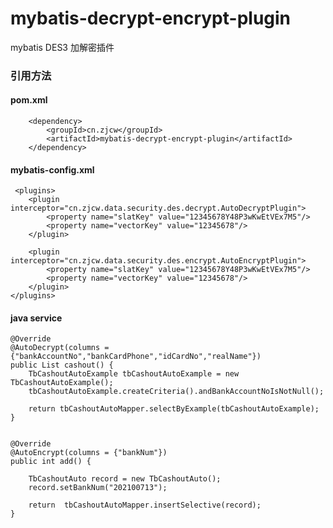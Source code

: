 # mybatis-decrypt-encrypt-plugin
mybatis  DES3 加解密插件


### 引用方法

#### pom.xml

        <dependency>
            <groupId>cn.zjcw</groupId>
            <artifactId>mybatis-decrypt-encrypt-plugin</artifactId>
        </dependency>

#### mybatis-config.xml

     <plugins>
        <plugin interceptor="cn.zjcw.data.security.des.decrypt.AutoDecryptPlugin">
            <property name="slatKey" value="12345678Y48P3wKwEtVEx7M5"/>
            <property name="vectorKey" value="12345678"/>
        </plugin>

        <plugin interceptor="cn.zjcw.data.security.des.encrypt.AutoEncryptPlugin">
            <property name="slatKey" value="12345678Y48P3wKwEtVEx7M5"/>
            <property name="vectorKey" value="12345678"/>
        </plugin>
    </plugins>

#### java service

    @Override
    @AutoDecrypt(columns = {"bankAccountNo","bankCardPhone","idCardNo","realName"})
    public List cashout() {
        TbCashoutAutoExample tbCashoutAutoExample = new TbCashoutAutoExample();
        tbCashoutAutoExample.createCriteria().andBankAccountNoIsNotNull();

        return tbCashoutAutoMapper.selectByExample(tbCashoutAutoExample);
    }


    @Override
    @AutoEncrypt(columns = {"bankNum"})
    public int add() {

        TbCashoutAuto record = new TbCashoutAuto();
        record.setBankNum("202100713");

        return  tbCashoutAutoMapper.insertSelective(record);
    }